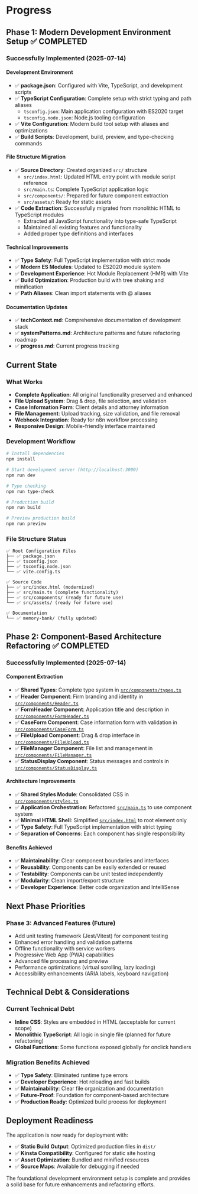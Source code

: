 # Progress

## Phase 1: Modern Development Environment Setup ✅ COMPLETED

### Successfully Implemented (2025-07-14)

#### Development Environment
- ✅ **package.json**: Configured with Vite, TypeScript, and development scripts
- ✅ **TypeScript Configuration**: Complete setup with strict typing and path aliases
  - `tsconfig.json`: Main application configuration with ES2020 target
  - `tsconfig.node.json`: Node.js tooling configuration
- ✅ **Vite Configuration**: Modern build tool setup with aliases and optimizations
- ✅ **Build Scripts**: Development, build, preview, and type-checking commands

#### File Structure Migration
- ✅ **Source Directory**: Created organized `src/` structure
  - `src/index.html`: Updated HTML entry point with module script reference
  - `src/main.ts`: Complete TypeScript application logic
  - `src/components/`: Prepared for future component extraction
  - `src/assets/`: Ready for static assets
- ✅ **Code Extraction**: Successfully migrated from monolithic HTML to TypeScript modules
  - Extracted all JavaScript functionality into type-safe TypeScript
  - Maintained all existing features and functionality
  - Added proper type definitions and interfaces

#### Technical Improvements
- ✅ **Type Safety**: Full TypeScript implementation with strict mode
- ✅ **Modern ES Modules**: Updated to ES2020 module system
- ✅ **Development Experience**: Hot Module Replacement (HMR) with Vite
- ✅ **Build Optimization**: Production build with tree shaking and minification
- ✅ **Path Aliases**: Clean import statements with @ aliases

#### Documentation Updates
- ✅ **techContext.md**: Comprehensive documentation of development stack
- ✅ **systemPatterns.md**: Architecture patterns and future refactoring roadmap
- ✅ **progress.md**: Current progress tracking

## Current State

### What Works
- **Complete Application**: All original functionality preserved and enhanced
- **File Upload System**: Drag & drop, file selection, and validation
- **Case Information Form**: Client details and attorney information
- **File Management**: Upload tracking, size validation, and file removal
- **Webhook Integration**: Ready for n8n workflow processing
- **Responsive Design**: Mobile-friendly interface maintained

### Development Workflow
```bash
# Install dependencies
npm install

# Start development server (http://localhost:3000)
npm run dev

# Type checking
npm run type-check

# Production build
npm run build

# Preview production build
npm run preview
```

### File Structure Status
```
✅ Root Configuration Files
├── ✅ package.json
├── ✅ tsconfig.json
├── ✅ tsconfig.node.json
└── ✅ vite.config.ts

✅ Source Code
├── ✅ src/index.html (modernized)
├── ✅ src/main.ts (complete functionality)
├── ✅ src/components/ (ready for future use)
└── ✅ src/assets/ (ready for future use)

✅ Documentation
└── ✅ memory-bank/ (fully updated)
```

## Phase 2: Component-Based Architecture Refactoring ✅ COMPLETED

### Successfully Implemented (2025-07-14)

#### Component Extraction
- ✅ **Shared Types**: Complete type system in [`src/components/types.ts`](src/components/types.ts)
- ✅ **Header Component**: Firm branding and identity in [`src/components/Header.ts`](src/components/Header.ts)
- ✅ **FormHeader Component**: Application title and description in [`src/components/FormHeader.ts`](src/components/FormHeader.ts)
- ✅ **CaseForm Component**: Case information form with validation in [`src/components/CaseForm.ts`](src/components/CaseForm.ts)
- ✅ **FileUpload Component**: Drag & drop interface in [`src/components/FileUpload.ts`](src/components/FileUpload.ts)
- ✅ **FileManager Component**: File list and management in [`src/components/FileManager.ts`](src/components/FileManager.ts)
- ✅ **StatusDisplay Component**: Status messages and controls in [`src/components/StatusDisplay.ts`](src/components/StatusDisplay.ts)

#### Architecture Improvements
- ✅ **Shared Styles Module**: Consolidated CSS in [`src/components/styles.ts`](src/components/styles.ts)
- ✅ **Application Orchestration**: Refactored [`src/main.ts`](src/main.ts) to use component system
- ✅ **Minimal HTML Shell**: Simplified [`src/index.html`](src/index.html) to root element only
- ✅ **Type Safety**: Full TypeScript implementation with strict typing
- ✅ **Separation of Concerns**: Each component has single responsibility

#### Benefits Achieved
- ✅ **Maintainability**: Clear component boundaries and interfaces
- ✅ **Reusability**: Components can be easily extended or reused
- ✅ **Testability**: Components can be unit tested independently
- ✅ **Modularity**: Clean import/export structure
- ✅ **Developer Experience**: Better code organization and IntelliSense

## Next Phase Priorities

### Phase 3: Advanced Features (Future)
- Add unit testing framework (Jest/Vitest) for component testing
- Enhanced error handling and validation patterns
- Offline functionality with service workers
- Progressive Web App (PWA) capabilities
- Advanced file processing and preview
- Performance optimizations (virtual scrolling, lazy loading)
- Accessibility enhancements (ARIA labels, keyboard navigation)

## Technical Debt & Considerations

### Current Technical Debt
- **Inline CSS**: Styles are embedded in HTML (acceptable for current scope)
- **Monolithic TypeScript**: All logic in single file (planned for future refactoring)
- **Global Functions**: Some functions exposed globally for onclick handlers

### Migration Benefits Achieved
- ✅ **Type Safety**: Eliminated runtime type errors
- ✅ **Developer Experience**: Hot reloading and fast builds
- ✅ **Maintainability**: Clear file organization and documentation
- ✅ **Future-Proof**: Foundation for component-based architecture
- ✅ **Production Ready**: Optimized build process for deployment

## Deployment Readiness

The application is now ready for deployment with:
- ✅ **Static Build Output**: Optimized production files in `dist/`
- ✅ **Kinsta Compatibility**: Configured for static site hosting
- ✅ **Asset Optimization**: Bundled and minified resources
- ✅ **Source Maps**: Available for debugging if needed

The foundational development environment setup is complete and provides a solid base for future enhancements and refactoring efforts.